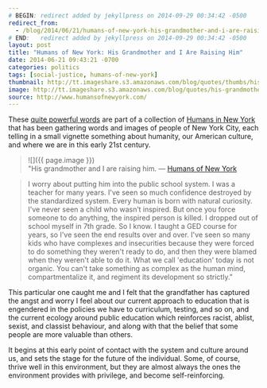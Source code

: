 ```yaml
---
# BEGIN: redirect added by jekyllpress on 2014-09-29 00:34:42 -0500
redirect_from:
  - /blog/2014/06/21/humans-of-new-york-his-grandmother-and-i-are-raisi/
# END:   redirect added by jekyllpress on 2014-09-29 00:34:42 -0500
layout: post
title: "Humans of New York: His Grandmother and I Are Raising Him"
date: 2014-06-21 09:43:21 -0700
categories: politics
tags: [social-justice, humans-of-new-york]
thumbnail: http://tt.imageshare.s3.amazonaws.com/blog/quotes/thumbs/his-grandmother-and-i-are-raising-him.gif
image: http://tt.imageshare.s3.amazonaws.com/blog/quotes/his-grandmother-and-i-are-raising-him.jpg
source: http://www.humansofnewyork.com/
---
```

These [quite powerful words](http://www.humansofnewyork.com/post/89367718031/his-grandmother-and-i-are-raising-him-i-worry) are part of a collection of [Humans in New York](http://wwww.humansofnewyork.com) that has been gathering words and images of people of New York City, each telling in a small vignette something about humanity, our American culture, and where we are in this early 21st century.

> ![]({{ page.image }}) <br>  "His grandmother and I are raising him. 
> &mdash; [Humans of New York](http://www.humansofnewyork.com/post/89367718031/his-grandmother-and-i-are-raising-him-i-worry)

> I worry about putting him into the public school system. I was a
  teacher for many years. I've seen so much confidence destroyed by
  the standardized system. Every human is born with natural
  curiosity. I've never seen a child who wasn’t inspired. But once you
  force someone to do anything, the inspired person is killed. I
  dropped out of school myself in 7th grade. So I know. I taught a GED
  course for years, so I've seen the end results over and over. I've
  seen so many kids who have complexes and insecurities because they
  were forced to do something they weren't ready to do, and then they
  were blamed when they weren't able to do it. What we call
  'education' today is not organic. You can't take something as
  complex as the human mind, compartmentalize it, and regiment its
  development so strictly."


This particular one caught me and I felt that the grandfather has
captured the angst and worry I feel about our current approach to
education that is engendered in the policies we have to curriculum,
testing, and so on, and the current ecology around public education
which reinforces racist, ablist, sexist, and classist behaviour, and
along with that the belief that some people are more valuable than
others.

It begins at this early point of contact with the system and culture
around us, and sets the stage for the future of the individual. Some,
of course, thrive well in this environment, but they are almost always
the ones the environment provides with privilege, and become
self-reinforcing.

